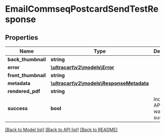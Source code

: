 # EmailCommseqPostcardSendTestResponse

## Properties
Name | Type | Description | Notes
------------ | ------------- | ------------- | -------------
**back_thumbnail** | **string** |  | [optional] 
**error** | [**\ultracart\v2\models\Error**](Error.md) |  | [optional] 
**front_thumbnail** | **string** |  | [optional] 
**metadata** | [**\ultracart\v2\models\ResponseMetadata**](ResponseMetadata.md) |  | [optional] 
**rendered_pdf** | **string** |  | [optional] 
**success** | **bool** | Indicates if API call was successful | [optional] 

[[Back to Model list]](../README.md#documentation-for-models) [[Back to API list]](../README.md#documentation-for-api-endpoints) [[Back to README]](../README.md)


